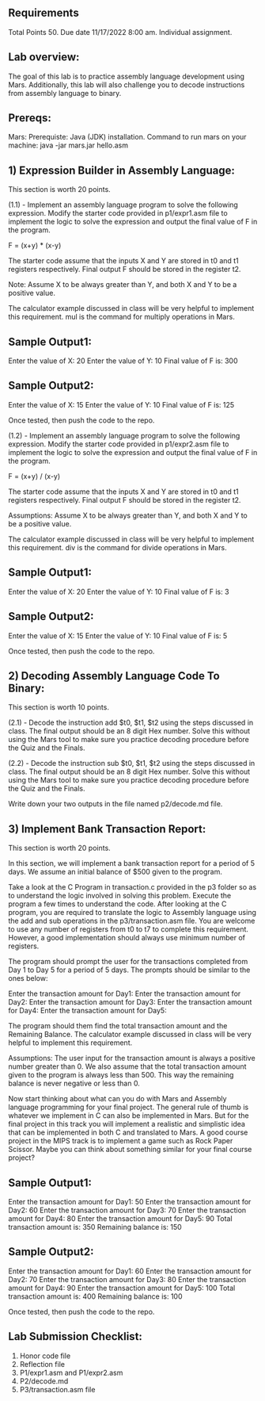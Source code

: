 ## Requirements
Total Points 50. Due date 11/17/2022 8:00 am. 
Individual assignment. 

## Lab overview:
The goal of this lab is to practice assembly language development using Mars. Additionally, this lab will also challenge you to decode instructions from assembly language to binary.  

## Prereqs:
Mars: 
Prerequiste: Java (JDK) installation.
Command to run mars on your machine:
java -jar mars.jar hello.asm


## 1) Expression Builder in Assembly Language:
This section is worth 20 points.

(1.1) - 
Implement an assembly language program to solve the following expression. Modify the starter code provided in p1/expr1.asm file to implement the logic to solve the expression and output the final value of F in the program. 

F = (x+y) * (x-y)

The starter code assume that the inputs X and Y are stored in t0 and t1 registers respectively. Final output F should be stored in the register t2. 

Note: Assume X to be always greater than Y, and both X and Y to be a positive value. 

The calculator example discussed in class will be very helpful to implement this requirement. mul is the command for multiply operations in Mars.

Sample Output1:
-------------------------
Enter the value of X: 20
Enter the value of Y: 10
Final value of F is:  300

Sample Output2:
-------------------------
Enter the value of X: 15
Enter the value of Y: 10
Final value of F is:  125

Once tested, then push the code to the repo. 

(1.2) - 
Implement an assembly language program to solve the following expression. Modify the starter code provided in p1/expr2.asm file to implement the logic to solve the expression and output the final value of F in the program. 

F = (x+y) / (x-y)

The starter code assume that the inputs X and Y are stored in t0 and t1 registers respectively. Final output F should be stored in the register t2. 

Assumptions: Assume X to be always greater than Y, and both X and Y to be a positive value. 

The calculator example discussed in class will be very helpful to implement this requirement. div is the command for divide operations in Mars.

Sample Output1:
-------------------------
Enter the value of X: 20
Enter the value of Y: 10
Final value of F is:  3

Sample Output2:
-------------------------
Enter the value of X: 15
Enter the value of Y: 10
Final value of F is:   5

Once tested, then push the code to the repo. 

## 2) Decoding Assembly Language Code To Binary:
This section is worth 10 points.

(2.1) - 
Decode the instruction add $t0, $t1, $t2 using the steps discussed in class. The final output should be an 8 digit Hex number. Solve this without using the Mars tool to make sure you practice decoding procedure before the Quiz and the Finals. 

(2.2) - 
Decode the instruction sub $t0, $t1, $t2 using the steps discussed in class. The final output should be an 8 digit Hex number. Solve this without using the Mars tool to make sure you practice decoding procedure before the Quiz and the Finals. 

Write down your two outputs in the file named p2/decode.md file. 

## 3) Implement Bank Transaction Report:
This section is worth 20 points.

In this section, we will implement a bank transaction report for a period of 5 days. We assume an initial balance of $500 given to the program. 

Take a look at the C Program in transaction.c provided in the p3 folder so as to understand the logic involved in solving this problem. Execute the program a few times to understand the code. After looking at the C program, you are required to translate the logic to Assembly language using the add and sub operations in the p3/transaction.asm file. You are welcome to use any number of registers from t0 to t7 to complete this requirement. However, a good implementation should always use minimum number of registers. 

The program should prompt the user for the transactions completed from Day 1 to Day 5 for a period of 5 days. The prompts should be similar to the ones below:

Enter the transaction amount for Day1: 
Enter the transaction amount for Day2: 
Enter the transaction amount for Day3: 
Enter the transaction amount for Day4: 
Enter the transaction amount for Day5: 

The program should them find the total transaction amount and the Remaining Balance. The calculator example discussed in class will be very helpful to implement this requirement.  

Assumptions: The user input for the transaction amount is always a positive number greater than 0. We also assume that the total transaction amount given to the program is always less than 500. This way the remaining balance is never negative or less than 0. 

Now start thinking about what can you do with Mars and Assembly language programming for your final project. 
The general rule of thumb is whatever we implement in C can also be implemented in Mars. But for the final project in this track you will implement a realistic and simplistic idea that can be implemented in both C and translated to Mars. A good course project in the MIPS track is to implement a game such as Rock Paper Scissor. Maybe you can think about something similar for your final course project?

Sample Output1:
-------------------------
Enter the transaction amount for Day1: 50
Enter the transaction amount for Day2: 60
Enter the transaction amount for Day3: 70
Enter the transaction amount for Day4: 80
Enter the transaction amount for Day5: 90
Total transaction amount is: 350
Remaining balance is: 150


Sample Output2:
-------------------------
Enter the transaction amount for Day1: 60
Enter the transaction amount for Day2: 70
Enter the transaction amount for Day3: 80
Enter the transaction amount for Day4: 90
Enter the transaction amount for Day5: 100
Total transaction amount is: 400
Remaining balance is: 100


Once tested, then push the code to the repo. 


## Lab Submission Checklist:
1) Honor code file
2) Reflection file
3) P1/expr1.asm and P1/expr2.asm
4) P2/decode.md
5) P3/transaction.asm file
